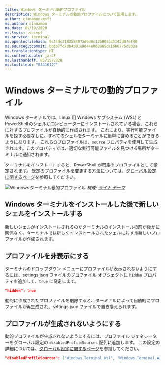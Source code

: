 ```yaml
---
title: Windows ターミナル動的プロファイル
description: Windows ターミナルの動的プロファイルについて説明します。
author: cinnamon-msft
ms.author: cinnamon
ms.date: 05/19/2020
ms.topic: concept
ms.service: terminal
ms.openlocfilehash: 9c54dc2182584873d9d0c1358083d5142d07ef48
ms.sourcegitcommit: bb5b7fd7db4b81e0d44e060989dc16b6775c802a
ms.translationtype: HT
ms.contentlocale: ja-JP
ms.lasthandoff: 05/15/2020
ms.locfileid: "83416127"
---
```

# <a name="dynamic-profiles-in-windows-terminal"></a>Windows ターミナルでの動的プロファイル

Windows ターミナルでは、Linux 用 Windows サブシステム (WSL) と PowerShell のシェルがコンピューターにインストールされている場合、これらに対するプロファイルが自動的に作成されます。 これにより、実行可能ファイルを探す必要なしに、すべてのシェルをターミナルに簡単に含めることができるようになります。 これらのプロファイルは、`source` プロパティを使用して生成されます。このプロパティでは、適切な実行可能ファイルを見つける場所がターミナルに通知されます。

ターミナルをインストールすると、PowerShell が既定のプロファイルとして設定されます。 既定のプロファイルを変更する方法については、[グローバル設定に関するページ](./customize-settings/global-settings.md)を参照してください。

![Windows ターミナル動的プロファイル](./images/dynamic-profiles.png)
_構成: [ライト テーマ](./custom-terminal-gallery/frosted-glass-theme.md)_

## <a name="installing-a-new-shell-after-installing-windows-terminal"></a>Windows ターミナルをインストールした後で新しいシェルをインストールする

新しいシェルがインストールされるのがターミナルのインストールの前か後かに関係なく、ターミナルでは新しくインストールされたシェルに対する新しいプロファイルが作成されます。

## <a name="hide-a-profile"></a>プロファイルを非表示にする

ターミナルのドロップダウン メニューにプロファイルが表示されないようにするには、settings.json ファイルのプロファイル オブジェクトに `hidden` プロパティを追加して、`true` に設定します。

```json
"hidden": true
```

動的に作成されたプロファイルを削除すると、ターミナルによって自動的にプロファイルが再生成され、settings.json ファイルで置き換えられます。

## <a name="prevent-a-profile-from-being-generated"></a>プロファイルが生成されないようにする

動的プロファイルが生成されないようにするには、プロファイル ジェネレーターをグローバル設定の `disabledProfileSources` 配列に追加します。 この設定の詳細については、[グローバル設定に関するページ](./customize-settings/global-settings.md#disable-dynamic-profiles)を参照してください。

```json
"disabledProfileSources": ["Windows.Terminal.Wsl", "Windows.Terminal.Azure", "Windows.Terminal.PowershellCore"]
```
